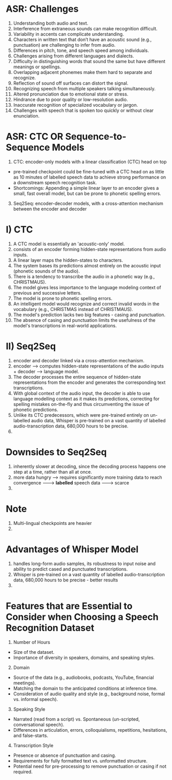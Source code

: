 # ASR: Challenges

1. Understanding both audio and text.
2. Interference from extraneous sounds can make recognition difficult.
3. Variability in accents can complicate understanding.
4. Characters in written text that don’t have an acoustic sound (e.g., punctuation) are challenging to infer from audio.
5. Differences in pitch, tone, and speech speed among individuals.
6. Challenges arising from different languages and dialects.
7. Difficulty in distinguishing words that sound the same but have different meanings or spellings.
8. Overlapping adjacent phonemes make them hard to separate and recognize.
9. Reflection of sound off surfaces can distort the signal.
10. Recognizing speech from multiple speakers talking simultaneously.
11. Altered pronunciation due to emotional state or stress.
12. Hindrance due to poor quality or low-resolution audio.
13. Inaccurate recognition of specialized vocabulary or jargon.
14. Challenges with speech that is spoken too quickly or without clear enunciation.


# ASR: CTC OR Sequence-to-Sequence Models

1. CTC: encoder-only models with a linear classification (CTC) head on top
- pre-trained checkpoint could be fine-tuned with a CTC head on as little as 10 minutes of labelled speech data to achieve strong performance on a downstream speech recognition task.
- Shortcomings: Appending a simple linear layer to an encoder gives a small, fast overall model, but can be prone to phonetic spelling errors. 
3. Seq2Seq: encoder-decoder models, with a cross-attention mechanism between the encoder and decoder


# I) CTC

1. A CTC model is essentially an 'acoustic-only' model.
2. consists of an encoder forming hidden-state representations from audio inputs.
3. A linear layer maps the hidden-states to characters.
4. The system bases its predictions almost entirely on the acoustic input (phonetic sounds of the audio).
5. There is a tendency to transcribe the audio in a phonetic way (e.g., CHRISTMAUS).
6. The model gives less importance to the language modeling context of previous and successive letters.
7. The model is prone to phonetic spelling errors.
8. An intelligent model would recognize and correct invalid words in the vocabulary (e.g., CHRISTMAS instead of CHRISTMAUS).
9. The model's prediction lacks two big features - casing and punctuation.
10. The absence of casing and punctuation limits the usefulness of the model's transcriptions in real-world applications.

# II) Seq2Seq

1. encoder and decoder linked via a cross-attention mechanism.
2. encoder --> computes hidden-state representations of the audio inputs + decoder --> language model.
3. The decoder processes the entire sequence of hidden-state representations from the encoder and generates the corresponding text transcriptions.
4. With global context of the audio input, the decoder is able to use language modelling context as it makes its predictions, correcting for spelling mistakes on-the-fly and thus circumventing the issue of phonetic predictions.
5. Unlike its CTC predecessors, which were pre-trained entirely on un-labelled audio data, Whisper is pre-trained on a vast quantity of labelled audio-transcription data, 680,000 hours to be precise.
6. 



# Downsides to Seq2Seq


1. inherently slower at decoding, since the decoding process happens one step at a time, rather than all at once.
2. more data hungry --> requires significantly more training data to reach convergence ---> **labelled** speech data ---> scarce
3. 


# Note

1. Multi-lingual checkpoints are heavier
2. 

# Advantages of Whisper Model

1. handles long-form audio samples, its robustness to input noise and ability to predict cased and punctuated transcriptions.
2. Whisper is pre-trained on a vast quantity of labelled audio-transcription data, 680,000 hours to be precise - better results
3. 

# Features that are Essential to Consider when Choosing a Speech Recognition Dataset

1. Number of Hours

- Size of the dataset.
- Importance of diversity in speakers, domains, and speaking styles.

2. Domain

- Source of the data (e.g., audiobooks, podcasts, YouTube, financial meetings).
- Matching the domain to the anticipated conditions at inference time.
- Consideration of audio quality and style (e.g., background noise, formal vs. informal speech).

3. Speaking Style

- Narrated (read from a script) vs. Spontaneous (un-scripted, conversational speech).
- Differences in articulation, errors, colloquialisms, repetitions, hesitations, and false-starts.

4. Transcription Style

- Presence or absence of punctuation and casing.
- Requirements for fully formatted text vs. unformatted structure.
- Potential need for pre-processing to remove punctuation or casing if not required.
